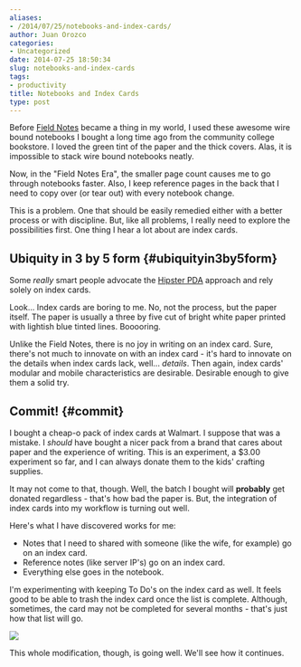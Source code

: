```yaml
---
aliases:
- /2014/07/25/notebooks-and-index-cards/
author: Juan Orozco
categories:
- Uncategorized
date: 2014-07-25 18:50:34
slug: notebooks-and-index-cards
tags:
- productivity
title: Notebooks and Index Cards
type: post
---
```


Before [Field Notes][1] became a thing in my world, I used these awesome wire bound notebooks I bought a long time ago from the community college bookstore. I loved the green tint of the paper and the thick covers. Alas, it is impossible to stack wire bound notebooks neatly.

Now, in the "Field Notes Era", the smaller page count causes me to go through notebooks faster. Also, I keep reference pages in the back that I need to copy over (or tear out) with every notebook change.

This is a problem. One that should be easily remedied either with a better process or with discipline. But, like all problems, I really need to explore the possibilities first. One thing I hear a lot about are index cards.

## Ubiquity in 3 by 5 form {#ubiquityin3by5form}

Some _really_ smart people advocate the [Hipster PDA][2] approach and rely solely on index cards.

Look... Index cards are boring to me. No, not the process, but the paper itself. The paper is usually a three by five cut of bright white paper printed with lightish blue tinted lines. Booooring.

Unlike the Field Notes, there is no joy in writing on an index card. Sure, there's not much to innovate on with an index card - it's hard to innovate on the details when index cards lack, well... _details_. Then again, index cards' modular and mobile characteristics are desirable. Desirable enough to give them a solid try.

## Commit! {#commit}

I bought a cheap-o pack of index cards at Walmart. I suppose that was a mistake. I _should_ have bought a nicer pack from a brand that cares about paper and the experience of writing. This is an experiment, a $3.00 experiment so far, and I can always donate them to the kids' crafting supplies.

It may not come to that, though. Well, the batch I bought will **probably** get donated regardless - that's how bad the paper is. But, the integration of index cards into my workflow is turning out well.

Here's what I have discovered works for me:

- Notes that I need to shared with someone (like the wife, for example) go on an index card.
- Reference notes (like server IP's) go on an index card.
- Everything else goes in the notebook.

I'm experimenting with keeping To Do's on the index card as well. It feels good to be able to trash the index card once the list is complete. Although, sometimes, the card may not be completed for several months - that's just how that list will go.

![][3]

This whole modification, though, is going well. We'll see how it continues.

[1]: fieldnotesbrand.com
[2]: http://en.wikipedia.org/wiki/Hipster_PDA
[3]: /content/images/2014/Jul/2014-07-25-22-37-03-1.jpg